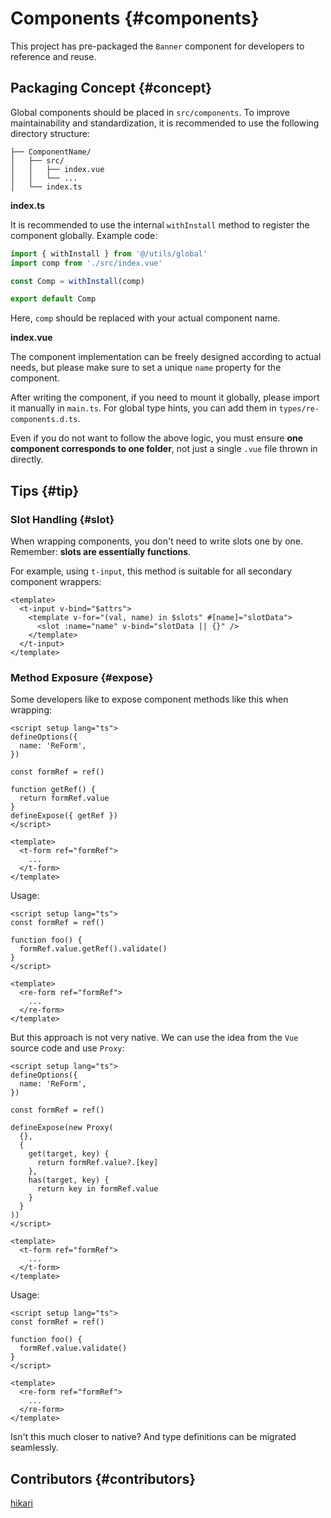 # Components {#components}

This project has pre-packaged the `Banner` component for developers to reference and reuse.

## Packaging Concept {#concept}

Global components should be placed in `src/components`. To improve maintainability and standardization, it is recommended to use the following directory structure:

```
├── ComponentName/
│   ├── src/
│   │   ├── index.vue
│   │   └── ...
│   └── index.ts
```

**index.ts**

It is recommended to use the internal `withInstall` method to register the component globally. Example code:

```ts
import { withInstall } from '@/utils/global'
import comp from './src/index.vue'

const Comp = withInstall(comp)

export default Comp
```

Here, `comp` should be replaced with your actual component name.

**index.vue**

The component implementation can be freely designed according to actual needs, but please make sure to set a unique `name` property for the component.

After writing the component, if you need to mount it globally, please import it manually in `main.ts`. For global type hints, you can add them in `types/re-components.d.ts`.

Even if you do not want to follow the above logic, you must ensure **one component corresponds to one folder**, not just a single `.vue` file thrown in directly.

## Tips {#tip}

### Slot Handling {#slot}

When wrapping components, you don't need to write slots one by one. Remember: **slots are essentially functions**.

For example, using `t-input`, this method is suitable for all secondary component wrappers:

```vue
<template>
  <t-input v-bind="$attrs">
    <template v-for="(val, name) in $slots" #[name]="slotData">
      <slot :name="name" v-bind="slotData || {}" />
    </template>
  </t-input>
</template>
```

### Method Exposure {#expose}

Some developers like to expose component methods like this when wrapping:

```vue
<script setup lang="ts">
defineOptions({
  name: 'ReForm',
})

const formRef = ref()

function getRef() {
  return formRef.value
}
defineExpose({ getRef })
</script>

<template>
  <t-form ref="formRef">
    ...
  </t-form>
</template>
```

Usage:

```vue
<script setup lang="ts">
const formRef = ref()

function foo() {
  formRef.value.getRef().validate()
}
</script>

<template>
  <re-form ref="formRef">
    ...
  </re-form>
</template>
```

But this approach is not very native. We can use the idea from the `Vue` source code and use `Proxy`:

```vue
<script setup lang="ts">
defineOptions({
  name: 'ReForm',
})

const formRef = ref()

defineExpose(new Proxy(
  {},
  {
    get(target, key) {
      return formRef.value?.[key]
    },
    has(target, key) {
      return key in formRef.value
    }
  }
))
</script>

<template>
  <t-form ref="formRef">
    ...
  </t-form>
</template>
```

Usage:

```vue
<script setup lang="ts">
const formRef = ref()

function foo() {
  formRef.value.validate()
}
</script>

<template>
  <re-form ref="formRef">
    ...
  </re-form>
</template>
```

Isn't this much closer to native? And type definitions can be migrated seamlessly.

## Contributors {#contributors}

[hikari](https://github.com/liuyax0818)
